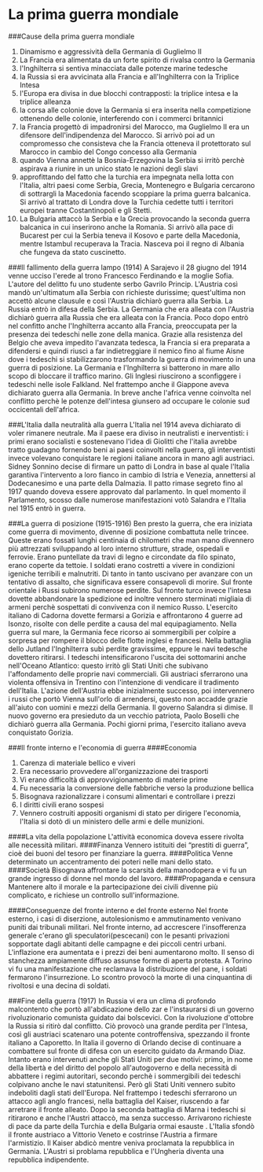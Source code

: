 # La prima guerra mondiale

###Cause della prima guerra mondiale
1. Dinamismo e aggressività della Germania di Guglielmo II
2. La Francia era alimentata da un forte spirito di rivalsa contro la Germania
3. l'Inghilterra si sentiva minacciata dalle potenze marine tedesche
4. la Russia si era avvicinata alla Francia e all'Inghilterra con la Triplice Intesa
5. l'Europa era divisa in due blocchi contrapposti: la triplice intesa e la triplice alleanza
6. la corsa alle colonie dove la Germania si era inserita nella competizione ottenendo delle colonie, interferendo con i commerci britannici
7. la Francia progettò di impadronirsi del Marocco, ma Guglielmo II era un difensore dell'indipendenza del Marocco. Si arrivò poi ad un compromesso che consisteva che la Francia otteneva il protettorato sul Marocco in cambio del Congo concesso alla Germania
8. quando Vienna annettè la Bosnia-Erzegovina la Serbia si irritò perchè aspirava a riunire in un unico stato le nazioni degli slavi
9. approfittando del fatto che la turchia era impegnata nella lotta con l'Italia, altri paesi come Serbia, Grecia, Montenegro e Bulgaria cercarono di sottrargli la Macedonia facendo scoppiare la prima guerra balcanica. Si arrivò al trattato di Londra dove la Turchia cedette tutti i territori europei tranne Costantinopoli e gli Stetti.
10. La Bulgaria attaccò la Serbia e la Grecia provocando la seconda guerra balcanica in cui inserirono anche la Romania. Si arrivò alla pace di Bucarest per cui la Serbia teneva il Kosovo e parte della Macedonia, mentre Istambul recuperava la Tracia.
Nasceva poi il regno di Albania che fungeva da stato cuscinetto.


###Il fallimento della guerra lampo (1914)
A Sarajevo il 28 giugno del 1914 venne ucciso l'erede al trono Francesco Ferdinando e la moglie Sofia. L'autore del delitto fu uno studente serbo Gavrilo Princip. L'Austria così mandò un'ultimatum alla Serbia con richieste durissime; quest'ultima non accettò alcune clausule e così l'Austria dichiarò guerra alla Serbia.
La Russia entrò in difesa della Serbia. La Germania che era alleata con l'Austria dichiarò guerra alla Russia che era alleata con la Francia.
Poco dopo entrò nel confitto anche l'Inghilterra accanto alla Francia, preoccupata per la presenza dei tedeschi nelle zone della manica.
Grazie alla resistenza del Belgio che aveva impedito l'avanzata tedesca, la Francia si era preparata a difendersi e quindi riuscì a far indietreggiare il nemico fino al fiume Aisne dove i tedeschi si stabilizzarono trasformando la guerra di movimento in una guerra di posizione.
La Germania e l'Inghilterra si batterono in mare allo scopo di bloccare il traffico marino. Gli Inglesi riuscirono a sconfiggere i tedeschi nelle isole Falkland. Nel frattempo anche il Giappone aveva dichiarato guerra alla Germania.
In breve anche l'africa venne coinvolta nel conflitto perchè le potenze dell'intesa giunsero ad occupare le colonie sud occicentali dell'africa.


###L'Italia dalla neutralità alla guerra
L'Italia nel 1914 aveva dichiarato di voler rimanere neutrale. Ma il paese era diviso in neutralisti e inerventisti: i primi erano socialisti e sostenevano l'idea di Giolitti che l'italia avrebbe tratto guadagno fornendo beni ai paesi coinvolti nella guerra, gli interventisti invece volevano conquistare le regioni italiane ancora in mano agli austriaci.
Sidney Sonnino decise di firmare un patto di Londra in base al quale l'Italia garantiva l'intervento a loro fianco in cambio di Istria e Venezia, annettersi al Dodecanesimo e una parte della Dalmazia. Il patto rimase segreto fino al 1917 quando doveva essere approvato dal parlamento. In quel momento il Parlamento, scosso dalle numerose manifestazioni votò Salandra e l'Italia nel 1915 entrò in guerra.

###La guerra di posizione (1915-1916)
Ben presto la guerra, che era iniziata come guerra di movimento, divenne di posizione combattuta nelle trincee. Queste erano fossati lunghi centinaia di chilometri che man mano divennero più attrezzati sviluppando al loro interno strutture, strade, ospedali e ferrovie. Erano puntellate da travi di legno e circondate da filo spinato, erano coperte da tettoie. I soldati erano costretti a vivere in condizioni igeniche terribili e malnutriti. Di tanto in tanto uscivano per avanzare con un tentativo di assalto, che significava essere consapevoli di morire.
Sul fronte orientale i Russi subirono numerose perdite. Sul fronte turco invece l'intesa dovette abbandonare la spedizione ed inoltre vennero sterminati migliaia di armeni perchè sospettati di convivenza con il nemico Russo. L'esercito italiano di Cadorna dovette fermarsi a Gorizia e affrontarono 4 guerre ad Isonzo, risolte con delle perdite a causa del mal equipagiamento.
Nella guerra sul mare, la Germania fece ricorso ai sommergibili per colpire a sorpresa per rompere il blocco delle flotte inglesi e francesi. Nella battaglia dello Jutland l'Inghilterra subì perdite gravissime, eppure le navi tedesche dovettero ritirarsi. I tedeschi intensificarono l'uscita dei sottomarini anche nell'Oceano Atlantico: questo irritò gli Stati Uniti che subivano l'affondamento delle proprie navi commerciali.
Gli austriaci sferrarono una violenta offensiva in Trentino con l'intenzione di vendicare il tradimento dell'Italia. L'azione dell'Austria ebbe inizialmente successo, poi intervennero i russi che portò Vienna sull'orlo di arrendersi, questo non accadde grazie all'aiuto con uomini e mezzi della Germania. Il governo Salandra si dimise. Il nuovo governo era presieduto da un vecchio patriota, Paolo Boselli che dichiarò guerra alla Germania. Pochi giorni prima, l'esercito italiano aveva conquistato Gorizia.

###Il fronte interno e l'economia di guerra
####Economia
1. Carenza di materiale bellico e viveri
2. Era necessario provvedere all'organizzazione dei trasporti
3. Vi erano difficoltà di approvvigionamento di materie prime
4. Fu necessaria la conversione delle fabbriche verso la produzione bellica
5. Bisognava razionalizzare i consumi alimentari e controllare i prezzi
6. I diritti civili erano sospesi
7. Vennero costruiti appositi organismi di stato per dirigere l'economia, l'Italia si dotò di un ministero delle armi e delle munizioni.

####La vita della popolazione
L'attività economica doveva essere rivolta alle necessità militari.
####Finanza
Vennero istituiti dei “prestiti di guerra”, cioè dei buoni del tesoro per finanziare la guerra.
####Politica
Venne determinato un accentramento dei poteri nelle mani dello stato.
####Società
Bisognava affrontare la scarsità della manodopera e vi fu un grande ingresso di donne nel mondo del lavoro.
####Propaganda e censura
Mantenere alto il morale e la partecipazione dei civili divenne più complicato, e richiese un controllo sull'informazione.

####Conseguenze del fronte interno e del fronte esterno
Nel fronte esterno, i casi di diserzione, autolesionismo e ammutinamento venivano puniti dai tribunali militari.
Nel fronte interno, ad accrescere l'insofferenza generale c'erano gli speculatori(pescecani) con le pesanti privazioni sopportate dagli abitanti delle campagne e dei piccoli centri urbani. L'inflazione era aumentata e i prezzi dei beni aumentarono molto. Il senso di stanchezza ampiamente diffuso assunse forme di aperta protesta. A Torino vi fu una manifestazione che reclamava la distribuzione del pane, i soldati fermarono l'insurrezione. Lo scontro provocò la morte di una cinquantina di rivoltosi e una decina di soldati.

###Fine della guerra (1917)
In Russia vi era un clima di profondo malcontento che portò all'abdicazione dello zar e l'instaurarsi di un governo rivoluzionario comunista guidato dai bolscevici. Con la rivoluzione d'ottobre la Russia si ritirò dal conflitto.
Ciò provocò una grande perdita per l'Intesa, così gli austriaci scatenaro una potente controffensiva, spezzando il fronte italiano a Caporetto. In Italia il governo di Orlando decise di continuare a combattere sul fronte di difesa con un esercito guidato da Armando Diaz.
Intanto erano intervenuti anche gli Stati Uniti per due motivi: primo, in nome della libertà e del diritto del popolo all'autogoverno e della necessità di abbattere i regimi autoritari, secondo perchè i sommergibili dei tedeschi colpivano anche le navi statunitensi. Però gli Stati Uniti vennero subito indeboliti dagli stati dell'Europa.
Nel frattempo i tedeschi sferrarono un attacco agli anglo francesi, nella battaglia del Kaiser, riuscendo a far arretrare il fronte alleato. Dopo la seconda battaglia di Marna i tedeschi si ritirarono e anche l'Austri attaccò, ma senza successo.
Arrivarono richieste di pace da parte della Turchia e della Bulgaria ormai esauste .
L'Italia sfondò il fronte austriaco a Vittorio Veneto e costrinse l'Austria a firmare l'armistizio.
Il Kaiser abdicò mentre veniva proclamata la repubblica in Germania. L'Austri si problama repubblica e l'Ungheria diventa una repubblica indipendente.
